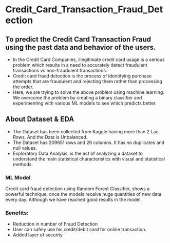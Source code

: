 # Credit_Card_Transaction_Fraud_Detection

## To predict the Credit Card Transaction Fraud using the past data and behavior of the users. 

- In the Credit Card Companies, illegitimate credit card usage is a serious 
problem which results in a need to accurately detect fraudulent 
transactions vs non-fraudulent transactions.
- Credit card fraud detection is the process of identifying purchase 
attempts that are fraudulent and rejecting them rather than processing 
the order.
- Here, we are trying to solve the above problem using machine learning. 
We overcome the problem by creating a binary classifier and 
experimenting with various ML models to see which predicts better.

## About Dataset & EDA
- The Dataset has been collected from Kaggle having more than 2 Lac Rows. And the Data is 
Unbalanced.
- The Dataset has 209651 rows and 20 columns. It has no duplicates and null values.
- Exploratory Data Analysis, is the act of analyzing a dataset to understand the main statistical 
characteristics with visual and statistical methods.

### ML Model
Credit card fraud detection 
using Random Forest Classifier, 
shows a powerful technique, 
once the models receive huge 
quantities of new data every 
day. Although we have reached 
good results in the model.

### Benefits:
- Reduction in number of Fraud Detection
- User can safely use his credit/debit card for 
online transaction.
- Added layer of security
